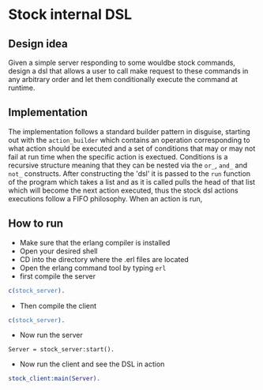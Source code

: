 # Stock internal DSL

## Design idea

Given a simple server responding to some wouldbe stock commands, design a dsl that allows a user to call make request to these commands in any arbitrary order and let them conditionally execute the command at runtime.

## Implementation

The implementation follows a standard builder pattern in disguise, starting out with the `action_builder` which contains an operation corresponding to what action should be executed and a set of conditions that may or may not fail at run time when the specific action is exectued. Conditions is a recursive structure meaning that they can be nested via the `or_`, `and_` and `not_` constructs. After constructing the 'dsl' it is passed to the `run` function of the program which takes a list and as it is called pulls the head of that list which will become the next action executed, thus the stock dsl actions executions follow a FIFO philosophy.
When an action is run,


## How to run
* Make sure that the erlang compiler is installed
* Open your desired shell
* CD into the directory where the .erl files are located
* Open the erlang command tool by typing `erl`
* first compile the server 
```erlang
c(stock_server).
```
* Then compile the client
```erlang
c(stock_server).
```
* Now run the server
```
Server = stock_server:start().
```
* Now run the client and see the DSL in action
```erlang
stock_client:main(Server).
```
